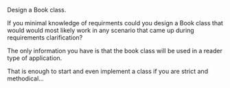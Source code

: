 Design a Book class.

If you minimal knowledge of requirments could you design a Book class 
that would would most likely work in any scenario that came up during
requirements clarification?

The only information you have is that the book class will be used in a
reader type of application. 

That is enough to start and even implement a class if you are strict and
methodical...
